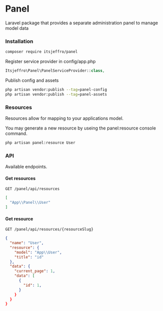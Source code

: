 # Panel
Laravel package that provides a separate administration panel to manage model data

### Installation
```bash
composer require itsjeffro/panel
```

Register service provider in config/app.php

```php
Itsjeffro\Panel\PanelServiceProvider::class,
```

Publish config and assets
```bash
php artisan vendor:publish --tag=panel-config
php artisan vendor:publish --tag=panel-assets
```

### Resources
Resources allow for mapping to your applications model.

You may generate a new resource by useing the panel:resource console command.

```bash
php artisan panel:resource User
```

### API
Available endpoints.

#### Get resources
```
GET /panel/api/resources
```

```json
[
  "App\\Panel\\User"
]
```

#### Get resource
```
GET /panel/api/resources/{resourceSlug}
```

```json
{
  "name": "User",
  "resource": {
    "model": "App\\User",
    "title": "id"
  },
  "data": {
    "current_page": 1,
    "data": [
      {
        "id": 1,
      }
    }
  }
}
```
      